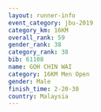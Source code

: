 ```yaml
---
layout: runner-info 
event_category: jbu-2019 
category_km: 16KM  
overall_rank: 59
gender_rank: 38
category_rank: 38
bib: 61108
name: GOH CHIN WAI
category: 16KM Men Open
gender: Male
finish_time: 2-20-30
country: Malaysia
---
```

